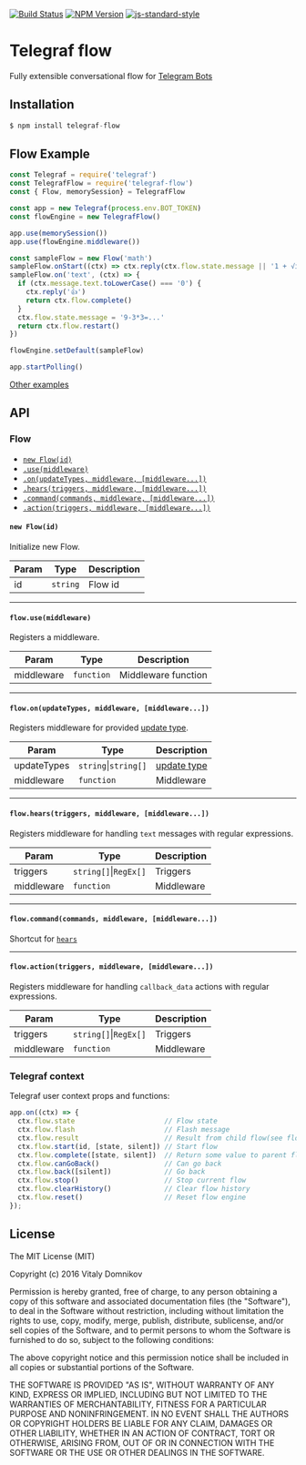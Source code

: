 [![Build Status](https://img.shields.io/travis/telegraf/telegraf-flow.svg?branch=master&style=flat-square)](https://travis-ci.org/telegraf/telegraf-flow)
[![NPM Version](https://img.shields.io/npm/v/telegraf-flow.svg?style=flat-square)](https://www.npmjs.com/package/telegraf-flow)
[![js-standard-style](https://img.shields.io/badge/code%20style-standard-brightgreen.svg?style=flat-square)](http://standardjs.com/)

# Telegraf flow

Fully extensible conversational flow for [Telegram Bots](https://github.com/telegraf/telegraf)

## Installation

```js
$ npm install telegraf-flow
```

## Flow Example
  
```js
const Telegraf = require('telegraf')
const TelegrafFlow = require('telegraf-flow')
const { Flow, memorySession} = TelegrafFlow

const app = new Telegraf(process.env.BOT_TOKEN)
const flowEngine = new TelegrafFlow()

app.use(memorySession())
app.use(flowEngine.middleware())

const sampleFlow = new Flow('math')
sampleFlow.onStart((ctx) => ctx.reply(ctx.flow.state.message || '1 + √i=...'))
sampleFlow.on('text', (ctx) => {
  if (ctx.message.text.toLowerCase() === '0') {
    ctx.reply('👍')
    return ctx.flow.complete()
  }
  ctx.flow.state.message = '9-3*3=...'
  return ctx.flow.restart()
})

flowEngine.setDefault(sampleFlow)

app.startPolling()
```

[Other examples](/examples)

## API

### Flow 
- [`new Flow(id)`](#new-flow)
 - [`.use(middleware)`](#use)
 - [`.on(updateTypes, middleware, [middleware...])`](#on)
 - [`.hears(triggers, middleware, [middleware...])`](#hears)
 - [`.command(commands, middleware, [middleware...])`](#command)
 - [`.action(triggers, middleware, [middleware...])`](#action)

<a name="new-flow"></a>
#### `new Flow(id)`

Initialize new Flow.

| Param | Type | Description |
| --- | --- | --- |
| id | `string` | Flow id |

* * *

<a name="use"></a>
#### `flow.use(middleware)`

Registers a middleware.

| Param | Type | Description |
| --- | --- | --- |
| middleware | `function` | Middleware function |

* * *

<a name="on"></a>
#### `flow.on(updateTypes, middleware, [middleware...])`

Registers middleware for provided [update type](#update-types).

| Param | Type | Description |
| --- | --- | --- |
| updateTypes | `string`\|`string[]` | [update type](#update-types) |
| middleware | `function` | Middleware |

* * *

<a name="hears"></a>
#### `flow.hears(triggers, middleware, [middleware...])`

Registers middleware for handling `text` messages with regular expressions.

| Param | Type | Description |
| --- | --- | --- |
| triggers | `string[]`\|`RegEx[]` | Triggers |
| middleware | `function` | Middleware |

* * *

<a name="command"></a>
#### `flow.command(commands, middleware, [middleware...])`

Shortcut for [`hears`](#hears)

* * *

<a name="action"></a>
#### `flow.action(triggers, middleware, [middleware...])`

Registers middleware for handling `callback_data` actions with regular expressions.

| Param | Type | Description |
| --- | --- | --- |
| triggers | `string[]`\|`RegEx[]` | Triggers |
| middleware | `function` | Middleware |

### Telegraf context

Telegraf user context props and functions:

```js
app.on((ctx) => {
  ctx.flow.state                      // Flow state
  ctx.flow.flash                      // Flash message
  ctx.flow.result                     // Result from child flow(see flow.onResult)
  ctx.flow.start(id, [state, silent]) // Start flow
  ctx.flow.complete([state, silent])  // Return some value to parent flow(see flow.startForResult)
  ctx.flow.canGoBack()                // Can go back
  ctx.flow.back([silent])             // Go back
  ctx.flow.stop()                     // Stop current flow 
  ctx.flow.clearHistory()             // Clear flow history
  ctx.flow.reset()                    // Reset flow engine
});
```

## License

The MIT License (MIT)

Copyright (c) 2016 Vitaly Domnikov

Permission is hereby granted, free of charge, to any person obtaining a copy
of this software and associated documentation files (the "Software"), to deal
in the Software without restriction, including without limitation the rights
to use, copy, modify, merge, publish, distribute, sublicense, and/or sell
copies of the Software, and to permit persons to whom the Software is
furnished to do so, subject to the following conditions:

The above copyright notice and this permission notice shall be included in all
copies or substantial portions of the Software.

THE SOFTWARE IS PROVIDED "AS IS", WITHOUT WARRANTY OF ANY KIND, EXPRESS OR
IMPLIED, INCLUDING BUT NOT LIMITED TO THE WARRANTIES OF MERCHANTABILITY,
FITNESS FOR A PARTICULAR PURPOSE AND NONINFRINGEMENT. IN NO EVENT SHALL THE
AUTHORS OR COPYRIGHT HOLDERS BE LIABLE FOR ANY CLAIM, DAMAGES OR OTHER
LIABILITY, WHETHER IN AN ACTION OF CONTRACT, TORT OR OTHERWISE, ARISING FROM,
OUT OF OR IN CONNECTION WITH THE SOFTWARE OR THE USE OR OTHER DEALINGS IN THE
SOFTWARE.

